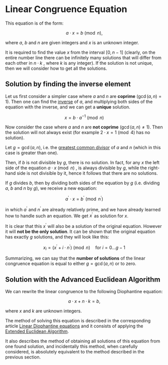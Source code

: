 <!--?title Linear Congruence Equation -->
# Linear Congruence Equation

This equation is of the form:

$$a \cdot x = b \pmod n,$$

where $a$, $b$ and $n$ are given integers and $x$ is an unknown integer.

It is required to find the value $x$ from the interval $[0, n-1]$ (clearly, on the entire number line there can be infinitely many solutions that will differ from each other in $n \cdot k$ , where $k$ is any integer). If the solution is not unique, then we will consider how to get all the solutions.

## Solution by finding the inverse element

Let us first consider a simpler case where $a$ and $n$ are **coprime** ($\gcd(a, n) = 1$).
Then one can find the [inverse](./algebra/module-inverse.html) of $a$, and multiplying both sides of the equation with the inverse, and we can get a **unique** solution.

$$x = b \cdot a ^ {- 1} \pmod n$$

Now consider the case where $a$ and $n$ are **not coprime** ($\gcd(a, n) \ne 1$).
Then the solution will not always exist (for example $2 \cdot x = 1 \pmod 4$ has no solution).

Let $g = \gcd(a, n)$, i.e. the [greatest common divisor](./algebra/euclid-algorithm.html) of $a$ and $n$ (which in this case is greater than one).

Then, if $b$ is not divisible by $g$, there is no solution. In fact, for any $x$ the left side of the equation $a \cdot x \pmod n$ , is always divisible by $g$, while the right-hand side is not divisible by it, hence it follows that there are no solutions.

If $g$ divides $b$, then by dividing both sides of the equation by $g$ (i.e. dividing $a$, $b$ and $n$ by $g$), we receive a new equation:

$$a^\prime \cdot x = b^\prime \pmod{n^\prime}$$

in which $a^\prime$ and $n^\prime$ are already relatively prime, and we have already learned how to handle such an equation.
We get $x^\prime$ as solution for $x$.

It is clear that this $x^\prime$ will also be a solution of the original equation.
However it will **not be the only solution**.
It can be shown that the original equation has exactly $g$ solutions, and they will look like this:

$$x_i = (x^\prime + i\cdot n^\prime) \pmod n \quad \text{for } i = 0 \ldots g-1$$

Summarizing, we can say that the **number of solutions** of the linear congruence equation is equal to either $g = \gcd(a, n)$ or to zero.

## Solution with the Advanced Euclidean Algorithm

We can rewrite the linear congruence to the following Diophantine equation:

$$a \cdot x + n \cdot k = b,$$

where $x$ and $k$ are unknown integers.

The method of solving this equation is described in the corresponding article [Linear Diophantine equations](./algebra/linear-diophantine-equation.html) and it consists of applying the [Extended Euclidean Algorithm](./algebra/extended-euclid-algorithm.html).

It also describes the method of obtaining all solutions of this equation from one found solution, and incidentally this method, when carefully considered, is absolutely equivalent to the method described in the previous section.
